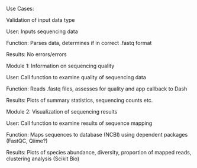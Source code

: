 Use Cases:


Validation of input data type 

User: Inputs sequencing data

Function: Parses data, determines if in correct .fastq format

Results: No errors/errors


Module 1: Information on sequencing quality

User: Call function to examine quality of sequencing data

Function: Reads .fastq files, assesses for quality and app callback to Dash

Results: Plots of summary statistics, sequencing counts etc. 


Module 2: Visualization of sequencing results

User: Call function to examine results of sequence mapping
 
Function: Maps sequences to database (NCBI) using dependent packages (FastQC, Qiime?)

Results: Plots of species abundance, diversity, proportion of mapped reads, clustering analysis (Scikit Bio) 

